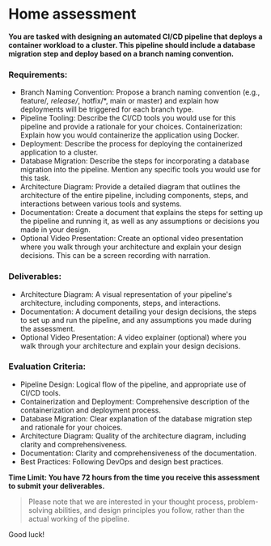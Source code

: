 # Home assessment
**You are tasked with designing an automated CI/CD pipeline that deploys a container workload to a cluster. This pipeline should include a database migration step and deploy based on a branch naming convention.**

### Requirements:
- Branch Naming Convention: Propose a branch naming convention (e.g., feature/*, release/*, hotfix/*, main or master) and explain how deployments will be triggered for each branch type.
- Pipeline Tooling: Describe the CI/CD tools you would use for this pipeline and provide a rationale for your choices.
Containerization: Explain how you would containerize the application using Docker.
- Deployment: Describe the process for deploying the containerized application to a cluster.
- Database Migration: Describe the steps for incorporating a database migration into the pipeline. Mention any specific tools you would use for this task.
- Architecture Diagram: Provide a detailed diagram that outlines the architecture of the entire pipeline, including components, steps, and interactions between various tools and systems.
- Documentation: Create a document that explains the steps for setting up the pipeline and running it, as well as any assumptions or decisions you made in your design.
- Optional Video Presentation: Create an optional video presentation where you walk through your architecture and explain your design decisions. This can be a screen recording with narration.

### Deliverables:
- Architecture Diagram: A visual representation of your pipeline's architecture, including components, steps, and interactions.
- Documentation: A document detailing your design decisions, the steps to set up and run the pipeline, and any assumptions you made during the assessment.
- Optional Video Presentation: A video explainer (optional) where you walk through your architecture and explain your design decisions.

### Evaluation Criteria:
- Pipeline Design: Logical flow of the pipeline, and appropriate use of CI/CD tools.
- Containerization and Deployment: Comprehensive description of the containerization and deployment process.
- Database Migration: Clear explanation of the database migration step and rationale for your choices.
- Architecture Diagram: Quality of the architecture diagram, including clarity and comprehensiveness.
- Documentation: Clarity and comprehensiveness of the documentation.
- Best Practices: Following DevOps and design best practices.

**Time Limit: You have 72 hours from the time you receive this assessment to submit your deliverables.**

> Please note that we are interested in your thought process, problem-solving abilities, and design principles you follow, rather than the actual working of the pipeline.

Good luck!

